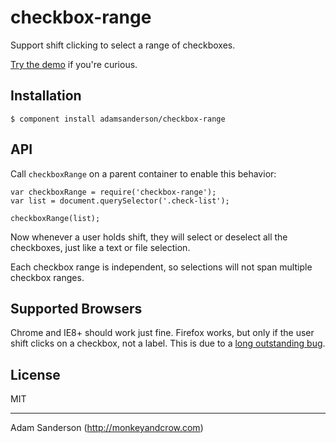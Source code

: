 
# checkbox-range

  Support shift clicking to select a range of checkboxes.
  
  [Try the demo](http://adamsanderson.github.io/checkbox-range/) if you're curious.

## Installation

    $ component install adamsanderson/checkbox-range

## API

  Call `checkboxRange` on a parent container to enable this behavior:
  
    var checkboxRange = require('checkbox-range');
    var list = document.querySelector('.check-list');

    checkboxRange(list);

  Now whenever a user holds shift, they will select or deselect all the checkboxes, just like a text or file selection.
  
  Each checkbox range is independent, so selections will not span multiple checkbox ranges.
  
## Supported Browsers
  
  Chrome and IE8+ should work just fine.  Firefox works, but only if the user shift clicks on a checkbox, not a label.  This is due to a [long outstanding bug](https://bugzilla.mozilla.org/show_bug.cgi?id=559506).

## License

  MIT

---

Adam Sanderson (http://monkeyandcrow.com)